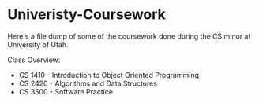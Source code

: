 # Univeristy-Coursework

Here's a file dump of some of the coursework done during the CS minor at University of Utah. 

Class Overview: 
- CS 1410 - Introduction to Object Oriented Programming
- CS 2420 - Algorithms and Data Structures
- CS 3500 - Software Practice

